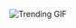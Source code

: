 
<!-- GIF_SECTION -->
![Trending GIF](https://media3.giphy.com/media/v1.Y2lkPThiYjIxNzcyNzl5dXdwempqeHNvbGFpYmU0ZmxmaWNjMm9mN2oyZWNteGs5bG9ybCZlcD12MV9naWZzX3NlYXJjaCZjdD1n/65n8RPEa3r65q/giphy.gif)
<!-- END_GIF_SECTION -->
